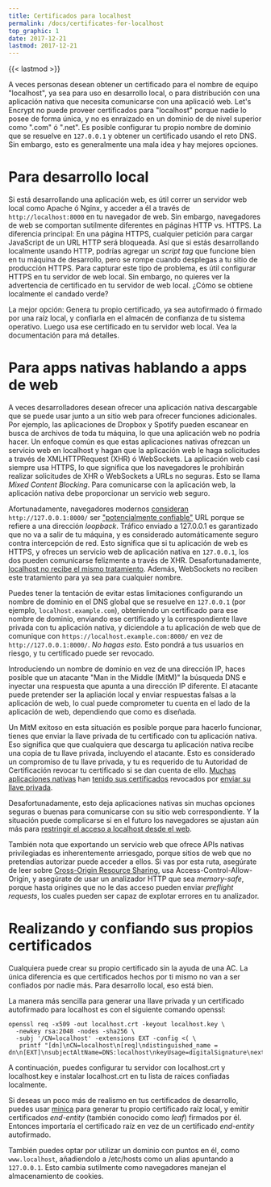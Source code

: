 ```yaml
---
title: Certificados para localhost
permalink: /docs/certificates-for-localhost
top_graphic: 1
date: 2017-12-21
lastmod: 2017-12-21
---
```


{{< lastmod >}}

A veces personas desean obtener un certificado para el nombre de equipo "localhost",
ya sea para uso en desarrollo local, o para distribución con una aplicación
nativa que necesita comunicarse con una aplicació web. Let's Encrypt no puede
proveer certificados para "localhost" porque nadie lo posee de forma única, y no es
enraizado en un dominio de de nivel superior como ".com" ó ".net". Es posible configurar
tu propio nombre de dominio que se resuelve en `127.0.0.1` y obtener un certificado usando el reto DNS.
Sin embargo, esto es generalmente una mala idea y hay mejores opciones.

# Para desarrollo local

Si está desarrollando una aplicación web, es útil correr un servidor
web local como Apache ó Nginx, y acceder a él a través de `http://localhost:8000`
en tu navegador de web. Sin embargo, navegadores de web se comportan sutilmente diferentes en páginas HTTP vs. HTTPS.
La diferencia principal: En una página HTTPS, cualquier petición para cargar JavaScript de un URL HTTP será
bloqueada. Así que si estás desarrollando localmente usando HTTP,
podrías agregar un *script tag* que funcione bien en tu máquina de desarrollo,
pero se rompe cuando desplegas a tu sitio de producción HTTPS. Para capturar este tipo de problema,
es útil configurar HTTPS en tu servidor de web local. Sin embargo, no quieres ver la advertencia de certificado en tu servidor de web local. ¿Cómo se obtiene localmente el candado verde?

La mejor opción: Genera tu propio certificado, ya sea autofirmado ó firmado por una raíz local, y confiarla en el almacén de confianza de tu sistema operativo. Luego usa ese certificado
en tu servidor web local. Vea la documentación para má detalles.

# Para apps nativas hablando a apps de web

A veces desarrolladores desean ofrecer una aplicación nativa descargable que se puede usar junto
a un sitio web para ofrecer funciones adicionales. Por ejemplo, las aplicaciones de
Dropbox y Spotify pueden escanear en busca de archivos de toda tu máquina,
lo que una aplicación web no podría hacer. Un enfoque común
es que estas aplicaciones nativas ofrezcan un servicio web en localhost y hagan que la
aplicación web le haga solicitudes a través de XMLHTTPRequest (XHR) ó WebSockets.
La aplicación web casi siempre usa HTTPS, lo que significa que los navegadores le prohibirán
realizar solicitudes de XHR o WebSockets a URLs no seguras. Esto se llama *Mixed Content Blocking*.
Para comunicarse con la aplicación web, la aplicación nativa debe proporcionar un servicio
web seguro.

Afortunadamente, navegadores modernos [consideran][mcb-localhost] `http://127.0.0.1:8000/` ser
["potencialmente confiable"][secure-contexts] URL porque se refiere a una dirección *loopback*.
Tráfico enviado a 127.0.0.1 es garantizado que no va a salir de tu máquina, y es considerado automáticamente seguro contra intercepción de red. Esto significa que si tu aplicación de web es HTTPS, y ofreces un servicio web de aplicación nativa en `127.0.0.1`, los dos pueden comunicarse felizmente a través de XHR. Desafortunadamente, [localhost no recibe el mismo tratamiento][let-localhost]. Además, WebSockets no reciben este tratamiento para ya sea para cualquier nombre.

Puedes tener la tentación de evitar estas limitaciones configurando un nombre de dominio en el DNS global que se resuelve en `127.0.0.1` (por ejemplo, `localhost.example.com`), obteniendo un certificado para ese nombre de dominio, enviando ese certificado y la correspondiente llave privada con tu aplicación nativa, y diciendole a tu aplicación de web que de comunique con `https://localhost.example.com:8000/` en vez de `http://127.0.0.1:8000/`. *No hagas esto.* Esto pondrá a tus usuarios en riesgo, y tu certificado puede ser revocado.

Introduciendo un nombre de dominio en vez de una dirección IP, haces posible que un atacante "Man in the Middle (MitM)" la búsqueda DNS e inyectar una respuesta que apunta a una dirección IP diferente. El atacante puede pretender ser la apliación local y enviar respuestas falsas a la aplicación de web, lo cual puede comprometer tu cuenta en el lado de la aplicación de web, dependiendo que como es diseñada.

Un MitM exitoso en esta situación es posible porque para hacerlo funcionar, tienes que enviar la llave privada de tu certificado con tu aplicación nativa. Eso significa que que cualquiera que descarga tu aplicación nativa recibe una copia de tu llave privada, incluyendo el atacante. Esto es considerado un compromiso de tu llave privada, y tu es requerido de tu Autoridad de Certificación revocar tu certificado si se dan cuenta de ello. [Muchas aplicaciones nativas][mdsp1] han [tenido sus certificados][mdsp2] revocados por [enviar su llave privada][mdsp3].

Desafortunadamente, esto deja aplicaciones nativas sin muchas opciones seguras o buenas  para comunicarse con su sitio web correspondiente. Y la situación puede complicarse si en el futuro los navegadores se ajustan aún más para [restringir el acceso a localhost desde el web][tighten-access].

También nota que exportando un servicio web que ofrece APIs nativas privilegiadas es inherentemente arriesgado, porque sitios de web que no pretendías autorizar puede acceder a ellos. Si vas por esta ruta, asegúrate de leer sobre [Cross-Origin Resource Sharing][cors], usa Access-Control-Allow-Origin, y asegúrate de usar un analizador HTTP que sea *memory-safe*, porque hasta origines que no le das acceso pueden enviar *preflight requests*, los cuales pueden ser capaz de explotar errores en tu analizador.

# Realizando y confiando sus propios certificados

Cualquiera puede crear su propio certificado sin la ayuda de una AC.
La única diferencia es que certificados hechos por ti
mismo no van a ser confiados por nadie más.
Para desarrollo local, eso está bien.

La manera más sencilla para generar una llave privada
y un certificado autofirmado para localhost es con el siguiente comando openssl:

    openssl req -x509 -out localhost.crt -keyout localhost.key \
      -newkey rsa:2048 -nodes -sha256 \
      -subj '/CN=localhost' -extensions EXT -config <( \
       printf "[dn]\nCN=localhost\n[req]\ndistinguished_name = dn\n[EXT]\nsubjectAltName=DNS:localhost\nkeyUsage=digitalSignature\nextendedKeyUsage=serverAuth")

A continuación, puedes configurar tu servidor con localhost.crt y localhost.key
e instalar localhost.crt en tu lista de raices confiadas localmente.

Si deseas un poco más de realismo en tus certificados de desarrollo, puedes usar [minica][minica]
para generar tu propio certificado raíz local, y emitir certificados
*end-entity* (también conocido como *leaf*) firmados por él. Entonces importaría
el certificado raíz en vez de un certificado *end-entity* autofirmado.

También puedes optar por utilizar un dominio con puntos en él, como `www.localhost`,
añadiendolo a /etc/hosts como un alias apuntando a `127.0.0.1`. Esto cambia sutilmente como navegadores
manejan el almacenamiento de cookies.

[mcb-localhost]: https://bugs.chromium.org/p/chromium/issues/detail?id=607878
[secure-contexts]: https://www.w3.org/TR/secure-contexts/#is-origin-trustworthy
[let-localhost]: https://tools.ietf.org/html/draft-ietf-dnsop-let-localhost-be-localhost-02
[mdsp1]: https://groups.google.com/d/msg/mozilla.dev.security.policy/eV89JXcsBC0/wsj5zpbbAQAJ
[mdsp2]: https://groups.google.com/d/msg/mozilla.dev.security.policy/T6emeoE-lCU/-k-A2dEdAQAJ
[mdsp3]: https://groups.google.com/d/msg/mozilla.dev.security.policy/pk039T_wPrI/tGnFDFTnCQAJ
[tighten-access]: https://bugs.chromium.org/p/chromium/issues/detail?id=378566
[minica]: https://github.com/jsha/minica
[cors]: https://developer.mozilla.org/en-US/docs/Web/HTTP/CORS

